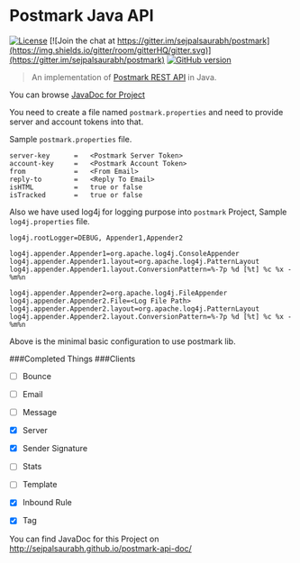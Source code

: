 # Postmark Java API

[![License](https://img.shields.io/badge/license-MIT-blue.svg)](https://github.com/sejpalsaurabh/postmark)
[![Join the chat at https://gitter.im/sejpalsaurabh/postmark](https://img.shields.io/gitter/room/gitterHQ/gitter.svg)](https://gitter.im/sejpalsaurabh/postmark)
[![GitHub version](https://badge.fury.io/gh/sejpalsaurabh%2Fpostmark.svg)](https://badge.fury.io/gh/sejpalsaurabh%2Fpostmark)

> An implementation of [Postmark REST API](http://developer.postmarkapp.com/) in Java.

You can browse [JavaDoc for Project](http://sejpalsaurabh.github.io/postmark-api-doc/)

You need to create a file named ```postmark.properties```
and need to provide server and account tokens into that.

Sample ```postmark.properties``` file.
```
server-key      =   <Postmark Server Token>
account-key     =   <Postmark Account Token>
from            =   <From Email>
reply-to        =   <Reply To Email>
isHTML          =   true or false
isTracked       =   true or false
```

Also we have used log4j for logging purpose into ```postmark``` Project,
Sample ```log4j.properties``` file.
```
log4j.rootLogger=DEBUG, Appender1,Appender2

log4j.appender.Appender1=org.apache.log4j.ConsoleAppender
log4j.appender.Appender1.layout=org.apache.log4j.PatternLayout
log4j.appender.Appender1.layout.ConversionPattern=%-7p %d [%t] %c %x - %m%n

log4j.appender.Appender2=org.apache.log4j.FileAppender
log4j.appender.Appender2.File=<Log File Path>
log4j.appender.Appender2.layout=org.apache.log4j.PatternLayout
log4j.appender.Appender2.layout.ConversionPattern=%-7p %d [%t] %c %x - %m%n
```

Above is the minimal basic configuration to use postmark lib.

###Completed Things
###Clients
- [ ] Bounce
- [ ] Email
- [ ] Message
- [X] Server
- [X] Sender Signature
- [ ] Stats
- [ ] Template
- [X] Inbound Rule
- [X] Tag


You can find JavaDoc for this Project on http://sejpalsaurabh.github.io/postmark-api-doc/